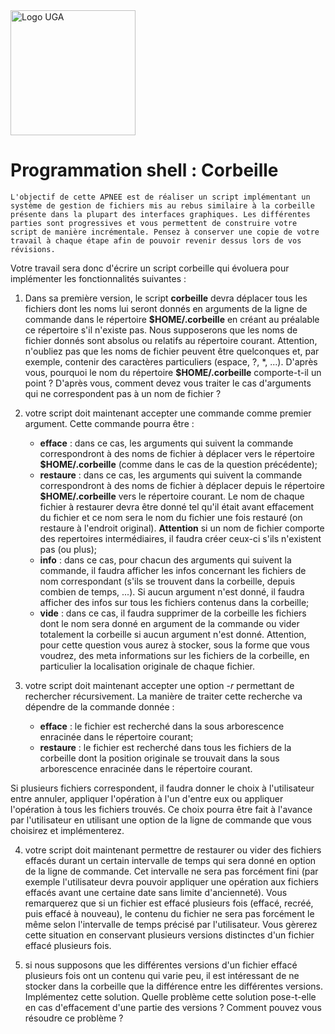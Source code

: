<img src="https://upload.wikimedia.org/wikipedia/commons/0/07/Logo_Universit%C3%A9_Grenoble_Alpes_2020.svg" alt="Logo UGA" width="200"/>

# Programmation shell : Corbeille 

`L'objectif de cette APNEE est de réaliser un script implémentant un système de gestion de fichiers mis au rebus similaire à la corbeille présente dans la plupart des interfaces graphiques. Les différentes parties sont progressives et vous permettent de construire votre script de manière incrémentale. Pensez à conserver une copie de votre travail à chaque étape afin de pouvoir revenir dessus lors de vos révisions.`

Votre travail sera donc d'écrire un script corbeille qui évoluera pour implémenter les fonctionnalités suivantes :
1. Dans sa première version, le script **corbeille** devra déplacer tous les fichiers dont les noms lui seront donnés en arguments de la ligne de commande dans le répertoire **\$HOME/.corbeille** en créant au préalable ce répertoire s'il n'existe pas. Nous supposerons que les noms de fichier donnés sont absolus ou relatifs au répertoire courant. Attention, n'oubliez pas que les noms de fichier peuvent être quelconques et, par exemple, contenir des caractères particuliers (espace, ?, *, ...). D'après vous, pourquoi le nom du répertoire **\$HOME/.corbeille** comporte-t-il un point ? D'après vous, comment devez vous traiter le cas d'arguments qui ne correspondent pas à un nom de fichier ?
2. votre script doit maintenant accepter une commande comme premier argument. Cette commande pourra être :
    - **efface** : dans ce cas, les arguments qui suivent la commande correspondront à des noms de fichier à déplacer vers le répertoire **\$HOME/.corbeille** (comme dans le cas de la question précédente);
    - **restaure** : dans ce cas, les arguments qui suivent la commande correspondront à des noms de fichier à déplacer depuis le répertoire **\$HOME/.corbeille** vers le répertoire courant. Le nom de chaque fichier à restaurer devra être donné tel qu'il était avant effacement du fichier et ce nom sera le nom du fichier une fois restauré (on restaure à l'endroit original). **Attention** si un nom de fichier comporte des repertoires intermédiaires, il faudra créer ceux-ci s'ils n'existent pas (ou plus);
    - **info** : dans ce cas, pour chacun des arguments qui suivent la commande, il faudra afficher les infos concernant les fichiers de nom correspondant (s'ils se trouvent dans la corbeille, depuis combien de temps, ...). Si aucun argument n'est donné, il faudra afficher des infos sur tous les fichiers contenus dans la corbeille;
    - **vide** : dans ce cas, il faudra supprimer de la corbeille les fichiers dont le nom sera donné en argument de la commande ou vider totalement la corbeille si aucun argument n'est donné. 
Attention, pour cette question vous aurez à stocker, sous la forme que vous voudrez, des meta informations sur les fichiers de la corbeille, en particulier la localisation originale de chaque fichier.
3. votre script doit maintenant accepter une option *-r* permettant de rechercher récursivement. La manière de traiter cette recherche va dépendre de la commande donnée :

    - **efface** : le fichier est recherché dans la sous arborescence enracinée dans le répertoire courant;
    - **restaure** : le fichier est recherché dans tous les fichiers de la corbeille dont la position originale se trouvait dans la sous arborescence enracinée dans le répertoire courant.

Si plusieurs fichiers correspondent, il faudra donner le choix à l'utilisateur entre annuler, appliquer l'opération à l'un d'entre eux ou appliquer l'opération à tous les fichiers trouvés. Ce choix pourra être fait à l'avance par l'utilisateur en utilisant une option de la ligne de commande que vous choisirez et implémenterez.

4. votre script doit maintenant permettre de restaurer ou vider des fichiers effacés durant un certain intervalle de temps qui sera donné en option de la ligne de commande. Cet intervalle ne sera pas forcément fini (par exemple l'utilisateur devra pouvoir appliquer une opération aux fichiers effacés avant une certaine date sans limite d'ancienneté). Vous remarquerez que si un fichier est effacé plusieurs fois (effacé, recréé, puis effacé à nouveau), le contenu du fichier ne sera pas forcément le même selon l'intervalle de temps précisé par l'utilisateur. Vous gèrerez cette situation en conservant plusieurs versions distinctes d'un fichier effacé plusieurs fois.

5. si nous supposons que les différentes versions d'un fichier effacé plusieurs fois ont un contenu qui varie peu, il est intéressant de ne stocker dans la corbeille que la différence entre les différentes versions. Implémentez cette solution. Quelle problème cette solution pose-t-elle en cas d'effacement d'une partie des versions ? Comment pouvez vous résoudre ce problème ?